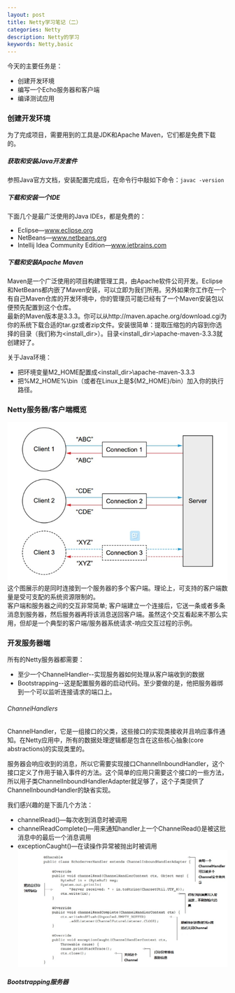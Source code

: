 ```yaml
---
layout: post
title: Netty学习笔记（二）
categories: Netty
description: Netty的学习
keywords: Netty,basic
---
```


今天的主要任务是：  
* 创建开发环境  
* 编写一个Echo服务器和客户端  
* 编译测试应用  
### 创建开发环境
为了完成项目，需要用到的工具是JDK和Apache Maven，它们都是免费下载的。  
##### 获取和安装Java开发套件
参照Java官方文档，安装配置完成后，在命令行中敲如下命令：`javac -version`
##### 下载和安装一个IDE
下面几个是最广泛使用的Java IDEs，都是免费的：  
* Eclipse—www.eclipse.org  
* NetBeans—www.netbeans.org  
* Intellij Idea Community Edition—www.jetbrains.com
##### 下载和安装Apache Maven
Maven是一个广泛使用的项目构建管理工具，由Apache软件公司开发。Eclipse和NetBeans都内嵌了Maven安装，可以立即为我们所用。另外如果你工作在一个有自己Maven仓库的开发环境中，你的管理员可能已经有了一个Maven安装包以便预先配置到这个仓库。  
最新的Maven版本是3.3.3。你可以从http://maven.apache.org/download.cgi为你的系统下载合适的tar.gz或者zip文件。安装很简单：提取压缩包的内容到你选择的目录（我们称为<install_dir>）。目录<install_dir>\apache-maven-3.3.3就创建好了。  

关于Java环境：  
* 把环境变量M2_HOME配置成<install_dir>\apache-maven-3.3.3  
* 把%M2_HOME%\bin（或者在Linux上是${M2_HOME}/bin）加入你的执行路径。

### Netty服务器/客户端概览
![demo-1](/images/posts/netty/demo-1-1.png)  
这个图展示的是同时连接到一个服务器的多个客户端。理论上，可支持的客户端数量是受可支配的系统资源限制的。  
客户端和服务器之间的交互非常简单; 客户端建立一个连接后，它送一条或者多条消息到服务器，然后服务器再将该消息送回客户端。虽然这个交互看起来不那么实用，但却是一个典型的客户端/服务器系统请求-响应交互过程的示例。

### 开发服务器端
所有的Netty服务器都需要：  
* 至少一个ChannelHandler--实现服务器如何处理从客户端收到的数据  
* Bootstrapping--这是配置服务器的启动代码。至少要做的是，他把服务器绑到一个可以监听连接请求的端口上。

###### ChannelHandlers
ChannelHandler，它是一组接口的父类，这些接口的实现类接收并且响应事件通知。在Netty应用中，所有的数据处理逻辑都是包含在这些核心抽象(core abstractions)的实现类里的。  

服务器会响应收到的消息，所以它需要实现接口ChannelInboundHandler，这个接口定义了作用于输入事件的方法。这个简单的应用只需要这个接口的一些方法，所以用子类ChannelInboundHandlerAdapter就足够了，这个子类提供了ChannelInboundHandler的缺省实现。

我们感兴趣的是下面几个方法：

* channelRead()—每次收到消息时被调用
* channelReadComplete()—用来通知handler上一个ChannelRead()是被这批消息中的最后一个消息调用
* exceptionCaught()—在读操作异常被抛出时被调用  
![demo-1](/images/posts/netty/demo-1-2.png)  

##### Bootstrapping服务器
